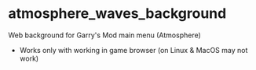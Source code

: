 # atmosphere_waves_background
 Web background for Garry's Mod main menu (Atmosphere)

- Works only with working in game browser (on Linux & MacOS may not work)
